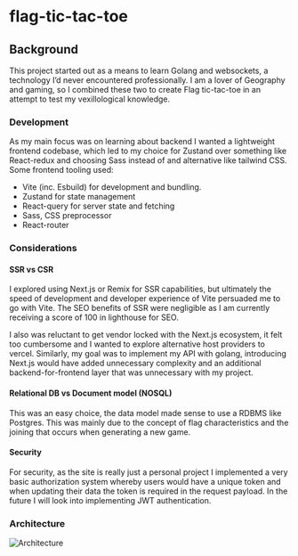 # flag-tic-tac-toe
## Background
This project started out as a means to learn Golang and websockets, a technology I’d never encountered professionally. I am a lover of Geography and gaming, so I combined these two to create Flag tic-tac-toe in an attempt to test my vexillological knowledge.

### Development
As my main focus was on learning about backend I wanted a lightweight frontend codebase, which led to my choice for Zustand over something like React-redux and choosing Sass instead of and alternative like tailwind CSS. Some frontend tooling used:
- Vite (inc. Esbuild) for development and bundling.
- Zustand for state management
- React-query for server state and fetching
- Sass, CSS preprocessor
- React-router

### Considerations
#### SSR vs CSR
I explored using Next.js or Remix for SSR capabilities, but ultimately the speed of development and developer experience of Vite persuaded me to go with Vite. The SEO benefits of SSR were negligible as I am currently receiving a score of 100 in lighthouse for SEO.

I also was reluctant to get vendor locked with the Next.js ecosystem, it felt too cumbersome and I wanted to explore alternative host providers to vercel. Similarly, my goal was to implement my API with golang, introducing Next.js would have added unnecessary complexity and an additional backend-for-frontend layer that was unnecessary with my project.
#### Relational DB vs Document model (NOSQL)
This was an easy choice, the data model made sense to use a RDBMS like Postgres. This was mainly due to the concept of flag characteristics and the joining that occurs when generating a new game.

#### Security
For security, as the site is really just a personal project I implemented a very basic authorization system whereby users would have a unique token and when updating their data the token is required in the request payload. In the future I will look into implementing JWT authentication.


### Architecture
![Architecture](https://github.com/user-attachments/assets/2bd39796-6303-41e3-a580-55b0220cc402)

 
